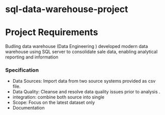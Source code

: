 # sql-data-warehouse-project



# Project Requirements

Budling data warehouse (Data Engineering )
developed modern data warehouse  using SQL server to consolidate sale data, enabling analytical reporting and information


### Specification

- Data Sources: Import data from two source systems provided as csv file.
- Data Quality: Cleanse and resolve data quality issues prior to analysis .
- integration: combine both source into single
- Scope: Focus on the latest dataset only
- Documentation
